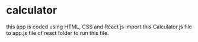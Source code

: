 # calculator
this app is coded using HTML, CSS and React js
import this Calculator.js file to app.js file of react folder to run this file.
